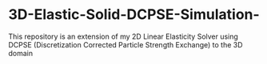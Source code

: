 # 3D-Elastic-Solid-DCPSE-Simulation-
This repository is an extension of my 2D Linear Elasticity Solver using DCPSE (Discretization Corrected Particle Strength Exchange) to the 3D domain
